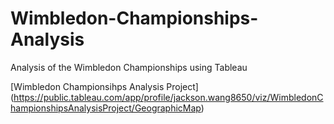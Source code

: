 # Wimbledon-Championships-Analysis
Analysis of the Wimbledon Championships using Tableau

[Wimbledon Championsihps Analysis Project] (https://public.tableau.com/app/profile/jackson.wang8650/viz/WimbledonChampionshipsAnalysisProject/GeographicMap)
